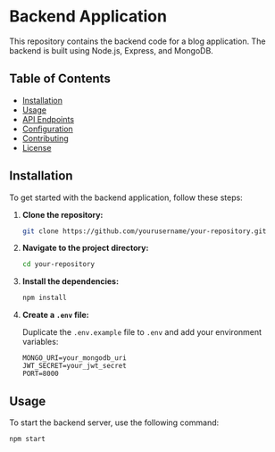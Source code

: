 # Backend Application

This repository contains the backend code for a blog application. The backend is built using Node.js, Express, and MongoDB.

## Table of Contents

- [Installation](#installation)
- [Usage](#usage)
- [API Endpoints](#api-endpoints)
- [Configuration](#configuration)
- [Contributing](#contributing)
- [License](#license)

## Installation

To get started with the backend application, follow these steps:

1. **Clone the repository:**

   ```bash
   git clone https://github.com/yourusername/your-repository.git
   ```

2. **Navigate to the project directory:**

   ```bash
   cd your-repository
   ```

3. **Install the dependencies:**

   ```bash
   npm install
   ```

4. **Create a `.env` file:**

   Duplicate the `.env.example` file to `.env` and add your environment variables:

   ```env
   MONGO_URI=your_mongodb_uri
   JWT_SECRET=your_jwt_secret
   PORT=8000
   ```

## Usage

To start the backend server, use the following command:

```bash
npm start
```
